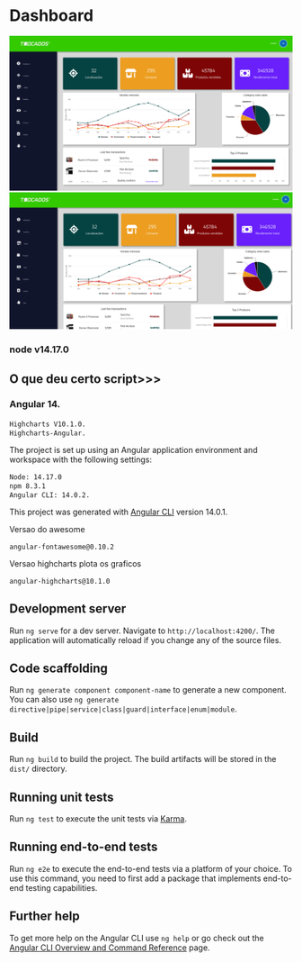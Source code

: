# Dashboard
![Dashboard Trocados 1](./src/assets/img/DashboardTrocados1.png)
![Dashboard Trocados 2](./src/assets/img/DashboardTrocados2.png)
### node v14.17.0
## O que deu certo script>>>
###     Angular 14.
    Highcharts V10.1.0.
    Highcharts-Angular.

The project is set up using an Angular application environment and workspace with the following settings:

    Node: 14.17.0
    npm 8.3.1
    Angular CLI: 14.0.2.
This project was generated with [Angular CLI](https://github.com/angular/angular-cli) version 14.0.1.

Versao do awesome

    angular-fontawesome@0.10.2

Versao highcharts plota os graficos

    angular-highcharts@10.1.0


## Development server

Run `ng serve` for a dev server. Navigate to `http://localhost:4200/`. The application will automatically reload if you change any of the source files.

## Code scaffolding

Run `ng generate component component-name` to generate a new component. You can also use `ng generate directive|pipe|service|class|guard|interface|enum|module`.

## Build

Run `ng build` to build the project. The build artifacts will be stored in the `dist/` directory.

## Running unit tests

Run `ng test` to execute the unit tests via [Karma](https://karma-runner.github.io).

## Running end-to-end tests

Run `ng e2e` to execute the end-to-end tests via a platform of your choice. To use this command, you need to first add a package that implements end-to-end testing capabilities.

## Further help

To get more help on the Angular CLI use `ng help` or go check out the [Angular CLI Overview and Command Reference](https://angular.io/cli) page.
